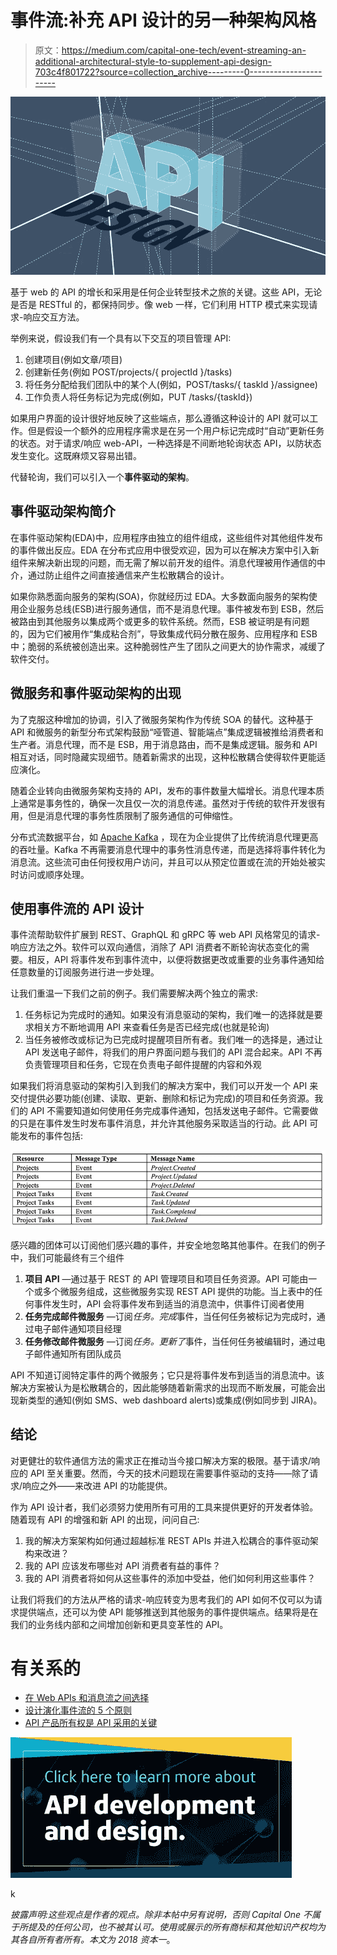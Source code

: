 # 事件流:补充 API 设计的另一种架构风格

> 原文：<https://medium.com/capital-one-tech/event-streaming-an-additional-architectural-style-to-supplement-api-design-703c4f801722?source=collection_archive---------0----------------------->

![](img/a88e325669246ea72df30464ff6999a3.png)

基于 web 的 API 的增长和采用是任何企业转型技术之旅的关键。这些 API，无论是否是 RESTful 的，都保持同步。像 web 一样，它们利用 HTTP 模式来实现请求-响应交互方法。

举例来说，假设我们有一个具有以下交互的项目管理 API:

1.  创建项目(例如文章/项目)
2.  创建新任务(例如 POST/projects/{ projectId }/tasks)
3.  将任务分配给我们团队中的某个人(例如，POST/tasks/{ taskId }/assignee)
4.  工作负责人将任务标记为完成(例如，PUT /tasks/{taskId})

如果用户界面的设计很好地反映了这些端点，那么遵循这种设计的 API 就可以工作。但是假设一个额外的应用程序需求是在另一个用户标记完成时“自动”更新任务的状态。对于请求/响应 web-API，一种选择是不间断地轮询状态 API，以防状态发生变化。这既麻烦又容易出错。

代替轮询，我们可以引入一个**事件驱动的架构**。

## 事件驱动架构简介

在事件驱动架构(EDA)中，应用程序由独立的组件组成，这些组件对其他组件发布的事件做出反应。EDA 在分布式应用中很受欢迎，因为可以在解决方案中引入新组件来解决新出现的问题，而无需了解以前开发的组件。消息代理被用作通信的中介，通过防止组件之间直接通信来产生松散耦合的设计。

如果你熟悉面向服务的架构(SOA)，你就经历过 EDA。大多数面向服务的架构使用企业服务总线(ESB)进行服务通信，而不是消息代理。事件被发布到 ESB，然后被路由到其他服务以集成两个或更多的软件系统。然而，ESB 被证明是有问题的，因为它们被用作“集成粘合剂”，导致集成代码分散在服务、应用程序和 ESB 中；脆弱的系统被创造出来。这种脆弱性产生了团队之间更大的协作需求，减缓了软件交付。

## 微服务和事件驱动架构的出现

为了克服这种增加的协调，引入了微服务架构作为传统 SOA 的替代。这种基于 API 和微服务的新型分布式架构鼓励“哑管道、智能端点”集成逻辑被推给消费者和生产者。消息代理，而不是 ESB，用于消息路由，而不是集成逻辑。服务和 API 相互对话，同时隐藏实现细节。随着新需求的出现，这种松散耦合使得软件更能适应演化。

随着企业转向由微服务架构支持的 API，发布的事件数量大幅增长。消息代理本质上通常是事务性的，确保一次且仅一次的消息传递。虽然对于传统的软件开发很有用，但是消息代理的事务性质限制了服务通信的可伸缩性。

分布式流数据平台，如 [Apache Kafka](https://kafka.apache.org/) ，现在为企业提供了比传统消息代理更高的吞吐量。Kafka 不再需要消息代理中的事务性消息传递，而是选择将事件转化为消息流。这些流可由任何授权用户访问，并且可以从预定位置或在流的开始处被实时访问或顺序处理。

## 使用事件流的 API 设计

事件流帮助软件扩展到 REST、GraphQL 和 gRPC 等 web API 风格常见的请求-响应方法之外。软件可以双向通信，消除了 API 消费者不断轮询状态变化的需要。相反，API 将事件发布到事件流中，以便将数据更改或重要的业务事件通知给任意数量的订阅服务进行进一步处理。

让我们重温一下我们之前的例子。我们需要解决两个独立的需求:

1.  任务标记为完成时的通知。如果没有消息驱动的架构，我们唯一的选择就是要求相关方不断地调用 API 来查看任务是否已经完成(也就是轮询)
2.  当任务被修改或标记为已完成时提醒项目所有者。我们唯一的选择是，通过让 API 发送电子邮件，将我们的用户界面问题与我们的 API 混合起来。API 不再负责管理项目和任务，它现在负责电子邮件提醒的内容和外观

如果我们将消息驱动的架构引入到我们的解决方案中，我们可以开发一个 API 来交付提供必要功能(创建、读取、更新、删除和标记为完成)的项目和任务资源。我们的 API 不需要知道如何使用任务完成事件通知，包括发送电子邮件。它需要做的只是在事件发生时发布事件消息，并允许其他服务采取适当的行动。此 API 可能发布的事件包括:

![](img/e38a39510d26a2d6a34aed343dfe0c8d.png)

感兴趣的团体可以订阅他们感兴趣的事件，并安全地忽略其他事件。在我们的例子中，我们可能最终有三个组件

1.  **项目 API** —通过基于 REST 的 API 管理项目和项目任务资源。API 可能由一个或多个微服务组成，这些微服务实现 REST API 提供的功能。当上表中的任何事件发生时，API 会将事件发布到适当的消息流中，供事件订阅者使用
2.  **任务完成邮件微服务** —订阅*任务。完成*事件，当任何任务被标记为完成时，通过电子邮件通知项目经理
3.  **任务修改邮件微服务** —订阅*任务。更新了*事件，当任何任务被编辑时，通过电子邮件通知所有团队成员

API 不知道订阅特定事件的两个微服务；它只是将事件发布到适当的消息流中。该解决方案被认为是松散耦合的，因此能够随着新需求的出现而不断发展，可能会出现新类型的通知(例如 SMS、web dashboard alerts)或集成(例如同步到 JIRA)。

## 结论

对更健壮的软件通信方法的需求正在推动当今接口解决方案的极限。基于请求/响应的 API 至关重要。然而，今天的技术问题现在需要事件驱动的支持——除了请求/响应之外——来改进 API 的功能提供。

作为 API 设计者，我们必须努力使用所有可用的工具来提供更好的开发者体验。随着现有 API 的增强和新 API 的出现，问问自己:

1.  我的解决方案架构如何通过超越标准 REST APIs 并进入松耦合的事件驱动架构来改进？
2.  我的 API 应该发布哪些对 API 消费者有益的事件？
3.  我的 API 消费者将如何从这些事件的添加中受益，他们如何利用这些事件？

让我们将我们的方法从严格的请求-响应转变为思考我们的 API 如何不仅可以为请求提供端点，还可以为使 API 能够推送到其他服务的事件提供端点。结果将是在我们的业务线内部和之间增加创新和更具变革性的 API。

# 有关系的

*   [在 Web APIs 和消息流之间选择](/capital-one-developers/choosing-between-rest-web-apis-and-message-streaming-8e2f4813a058)
*   [设计演化事件流的 5 个原则](/capital-one-developers/5-principles-for-designing-evolvable-event-streams-f32e90dcbb79)
*   [API 产品所有权是 API 采用的关键](/capital-one-developers/api-product-ownership-is-key-for-api-adoption-6a12c64b2c83)

[![](img/c6c5bb1f3967049ba012aebf5757e08d.png)](https://medium.com/capital-one-tech/api/home)

k

*披露声明:这些观点是作者的观点。除非本帖中另有说明，否则 Capital One 不属于所提及的任何公司，也不被其认可。使用或展示的所有商标和其他知识产权均为其各自所有者所有。本文为 2018 资本一*。